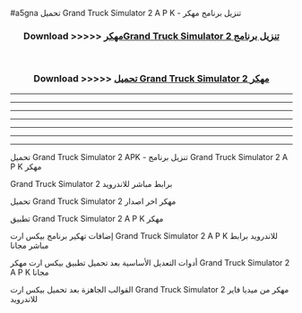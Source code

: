 #a5gna تحميل Grand Truck Simulator 2  A P K - تنزيل برنامج مهكر



<div align="center">
<h3>Download >>>>> <a href="https://runaway1.web.app/?sq=Grand Truck Simulator 2 ">مهكرGrand Truck Simulator 2  تنزيل برنامج</a></h3><br>

<h3>Download >>>>> <a href="https://runaway1.web.app/?sq=Grand Truck Simulator 2 ">تحميل Grand Truck Simulator 2  مهكر</a></h3>
</div>


----------------------------------------------------------

----------------------------------------------------------

----------------------------------------------------------

----------------------------------------------------------

----------------------------------------------------------

----------------------------------------------------------

----------------------------------------------------------

تحميل Grand Truck Simulator 2  APK - تنزيل برنامج Grand Truck Simulator 2  A P K مهكر

Grand Truck Simulator 2  برابط مباشر للاندرويد

تحميل Grand Truck Simulator 2  مهكر اخر اصدار

تطبيق Grand Truck Simulator 2  A P K مهكر

إضافات تهكير برنامج بيكس ارت Grand Truck Simulator 2  A P K للاندرويد برابط مباشر مجانا

أدوات التعديل الأساسية بعد تحميل تطبيق بيكس ارت مهكر Grand Truck Simulator 2  A P K مجانا

القوالب الجاهزة بعد تحميل بيكس ارت Grand Truck Simulator 2  مهكر من ميديا فاير للاندرويد


